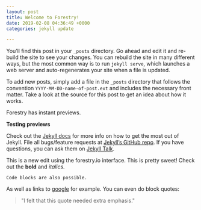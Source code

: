 ```yaml
---
layout: post
title: Welcome to Forestry!
date: 2019-02-08 04:36:49 +0000
categories: jekyll update

---
```

You’ll find this post in your `_posts` directory. Go ahead and edit it and re-build the site to see your changes. You can rebuild the site in many different ways, but the most common way is to run `jekyll serve`, which launches a web server and auto-regenerates your site when a file is updated.

To add new posts, simply add a file in the `_posts` directory that follows the convention `YYYY-MM-DD-name-of-post.ext` and includes the necessary front matter. Take a look at the source for this post to get an idea about how it works.

Forestry has instant previews.

**Testing previews**

Check out the [Jekyll docs](https://jekyllrb.com/docs/home) for more info on how to get the most out of Jekyll. File all bugs/feature requests at [Jekyll’s GitHub repo](https://github.com/jekyll/jekyll). If you have questions, you can ask them on [Jekyll Talk](https://talk.jekyllrb.com/).

This is a new edit using the forestry.io interface. This is pretty sweet! Check out the **bold** and _italics._

    Code blocks are also possible.

As well as links to [google](https://www.google.com "google link") for example. You can even do block quotes:

> "I felt that this quote needed extra emphasis."